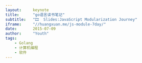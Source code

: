```yaml
---
layout:     keynote
title:      "go语言读书笔记"
subtitle:   "🎞  Slides:JavaScript Modularization Journey"
iframe:     "//huangxuan.me/js-module-7day/"
date:       2015-07-09
author:     "Youth"
tags:
    - Golang
    - 计算机编程
    - 软件
---
```



